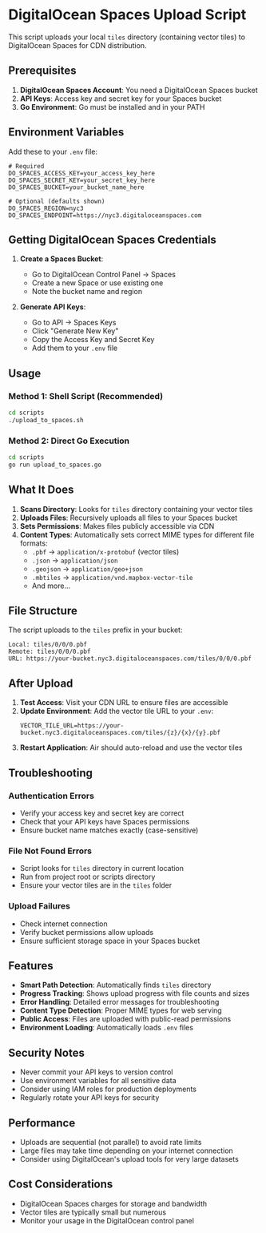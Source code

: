 # DigitalOcean Spaces Upload Script

This script uploads your local `tiles` directory (containing vector tiles) to DigitalOcean Spaces for CDN distribution.

## Prerequisites

1. **DigitalOcean Spaces Account**: You need a DigitalOcean Spaces bucket
2. **API Keys**: Access key and secret key for your Spaces bucket
3. **Go Environment**: Go must be installed and in your PATH

## Environment Variables

Add these to your `.env` file:

```env
# Required
DO_SPACES_ACCESS_KEY=your_access_key_here
DO_SPACES_SECRET_KEY=your_secret_key_here
DO_SPACES_BUCKET=your_bucket_name_here

# Optional (defaults shown)
DO_SPACES_REGION=nyc3
DO_SPACES_ENDPOINT=https://nyc3.digitaloceanspaces.com
```

## Getting DigitalOcean Spaces Credentials

1. **Create a Spaces Bucket**:
   - Go to DigitalOcean Control Panel → Spaces
   - Create a new Space or use existing one
   - Note the bucket name and region

2. **Generate API Keys**:
   - Go to API → Spaces Keys
   - Click "Generate New Key"
   - Copy the Access Key and Secret Key
   - Add them to your `.env` file

## Usage

### Method 1: Shell Script (Recommended)
```bash
cd scripts
./upload_to_spaces.sh
```

### Method 2: Direct Go Execution
```bash
cd scripts
go run upload_to_spaces.go
```

## What It Does

1. **Scans Directory**: Looks for `tiles` directory containing your vector tiles
2. **Uploads Files**: Recursively uploads all files to your Spaces bucket
3. **Sets Permissions**: Makes files publicly accessible via CDN
4. **Content Types**: Automatically sets correct MIME types for different file formats:
   - `.pbf` → `application/x-protobuf` (vector tiles)
   - `.json` → `application/json`
   - `.geojson` → `application/geo+json`
   - `.mbtiles` → `application/vnd.mapbox-vector-tile`
   - And more...

## File Structure

The script uploads to the `tiles` prefix in your bucket:
```
Local: tiles/0/0/0.pbf
Remote: tiles/0/0/0.pbf
URL: https://your-bucket.nyc3.digitaloceanspaces.com/tiles/0/0/0.pbf
```

## After Upload

1. **Test Access**: Visit your CDN URL to ensure files are accessible
2. **Update Environment**: Add the vector tile URL to your `.env`:
   ```env
   VECTOR_TILE_URL=https://your-bucket.nyc3.digitaloceanspaces.com/tiles/{z}/{x}/{y}.pbf
   ```
3. **Restart Application**: Air should auto-reload and use the vector tiles

## Troubleshooting

### Authentication Errors
- Verify your access key and secret key are correct
- Check that your API keys have Spaces permissions
- Ensure bucket name matches exactly (case-sensitive)

### File Not Found Errors
- Script looks for `tiles` directory in current location
- Run from project root or scripts directory
- Ensure your vector tiles are in the `tiles` folder

### Upload Failures
- Check internet connection
- Verify bucket permissions allow uploads
- Ensure sufficient storage space in your Spaces bucket

## Features

- **Smart Path Detection**: Automatically finds `tiles` directory
- **Progress Tracking**: Shows upload progress with file counts and sizes
- **Error Handling**: Detailed error messages for troubleshooting
- **Content Type Detection**: Proper MIME types for web serving
- **Public Access**: Files are uploaded with public-read permissions
- **Environment Loading**: Automatically loads `.env` files

## Security Notes

- Never commit your API keys to version control
- Use environment variables for all sensitive data
- Consider using IAM roles for production deployments
- Regularly rotate your API keys for security

## Performance

- Uploads are sequential (not parallel) to avoid rate limits
- Large files may take time depending on your internet connection
- Consider using DigitalOcean's upload tools for very large datasets

## Cost Considerations

- DigitalOcean Spaces charges for storage and bandwidth
- Vector tiles are typically small but numerous
- Monitor your usage in the DigitalOcean control panel 